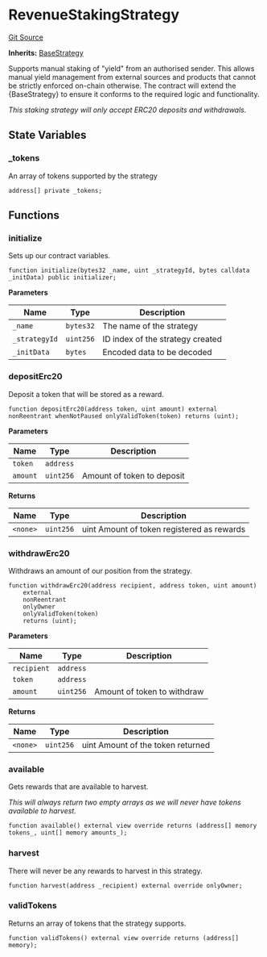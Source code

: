 # RevenueStakingStrategy
[Git Source](https://github.com/FloorDAO/floor-v2/blob/c8169a0594ad07a37d169672a50f4155c41be809/src/contracts/strategies/RevenueStakingStrategy.sol)

**Inherits:**
[BaseStrategy](/src/contracts/strategies/BaseStrategy.sol/contract.BaseStrategy.md)

Supports manual staking of "yield" from an authorised sender. This allows manual
yield management from external sources and products that cannot be strictly enforced
on-chain otherwise.
The contract will extend the {BaseStrategy} to ensure it conforms to the required
logic and functionality.

*This staking strategy will only accept ERC20 deposits and withdrawals.*


## State Variables
### _tokens
An array of tokens supported by the strategy


```solidity
address[] private _tokens;
```


## Functions
### initialize

Sets up our contract variables.


```solidity
function initialize(bytes32 _name, uint _strategyId, bytes calldata _initData) public initializer;
```
**Parameters**

|Name|Type|Description|
|----|----|-----------|
|`_name`|`bytes32`|The name of the strategy|
|`_strategyId`|`uint256`|ID index of the strategy created|
|`_initData`|`bytes`|Encoded data to be decoded|


### depositErc20

Deposit a token that will be stored as a reward.


```solidity
function depositErc20(address token, uint amount) external nonReentrant whenNotPaused onlyValidToken(token) returns (uint);
```
**Parameters**

|Name|Type|Description|
|----|----|-----------|
|`token`|`address`||
|`amount`|`uint256`|Amount of token to deposit|

**Returns**

|Name|Type|Description|
|----|----|-----------|
|`<none>`|`uint256`|uint Amount of token registered as rewards|


### withdrawErc20

Withdraws an amount of our position from the strategy.


```solidity
function withdrawErc20(address recipient, address token, uint amount)
    external
    nonReentrant
    onlyOwner
    onlyValidToken(token)
    returns (uint);
```
**Parameters**

|Name|Type|Description|
|----|----|-----------|
|`recipient`|`address`||
|`token`|`address`||
|`amount`|`uint256`|Amount of token to withdraw|

**Returns**

|Name|Type|Description|
|----|----|-----------|
|`<none>`|`uint256`|uint Amount of the token returned|


### available

Gets rewards that are available to harvest.

*This will always return two empty arrays as we will never have
tokens available to harvest.*


```solidity
function available() external view override returns (address[] memory tokens_, uint[] memory amounts_);
```

### harvest

There will never be any rewards to harvest in this strategy.


```solidity
function harvest(address _recipient) external override onlyOwner;
```

### validTokens

Returns an array of tokens that the strategy supports.


```solidity
function validTokens() external view override returns (address[] memory);
```

